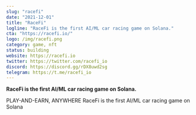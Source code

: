 ```yaml
---
slug: "racefi"
date: "2021-12-01"
title: "RaceFi"
logline: "RaceFi is the first AI/ML car racing game on Solana."
cta: "https://racefi.io/"
logo: /img/racefi.png
category: game, nft
status: building
website: https://racefi.io
twitter: https://twitter.com/racefi_io
discord: https://discord.gg/rDX8uwd2sg
telegram: https://t.me/racefi_io
---
```


**RaceFi is the first AI/ML car racing game on Solana.**

PLAY-AND-EARN, ANYWHERE
RaceFi is the first AI/ML car racing game on Solana

